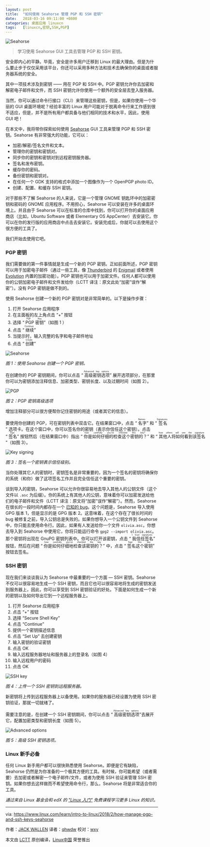 ```yaml
---
layout: post
title:	"如何使用 Seahorse 管理 PGP 和 SSH 密钥"
date:	2018-03-16 09:11:00 +0800 
categories:	桌面应用 linuxcn 
tags:	[linuxcn,密钥,SSH,PGP]
---
```



![Seahorse](/Asserts/Images/album/201803/16/011254rlylnfanpfa1pppg.jpg "Seahorse")



> 
> 学习使用 Seahorse GUI 工具去管理 PGP 和 SSH 密钥。
> 
> 
> 


安全即内心的平静。毕竟，安全是许多用户迁移到 Linux 的最大理由。但是为什么要止步于仅仅采用该平台，你还可以采用多种方法和技术去确保你的桌面或者服务器系统的安全。


其中一项技术涉及到密钥 —— 用在 PGP 和 SSH 中。PGP 密钥允许你去加密和解密电子邮件和文件，而 SSH 密钥允许你使用一个额外的安全层去登入服务器。


当然，你可以通过命令行接口（CLI）来管理这些密钥，但是，如果你使用一个华丽的 GUI 桌面环境呢？经验丰富的 Linux 用户可能对于脱离命令行来工作感到很不适应，但是，并不是所有用户都具备与他们相同的技术和水平，因此，使用 GUI 吧！


在本文中，我将带你探索如何使用 [Seahorse](https://wiki.gnome.org/Apps/Seahorse) GUI 工具来管理 PGP 和 SSH 密钥。Seahorse 有非常强大的功能，它可以：


* 加密/解密/签名文件和文本。
* 管理你的密钥和密钥对。
* 同步你的密钥和密钥对到远程密钥服务器。
* 签名和发布密钥。
* 缓存你的密码。
* 备份密钥和密钥对。
* 在任何一个 GDK 支持的格式中添加一个图像作为一个 OpenPGP photo ID。
* 创建、配置、和缓存 SSH 密钥。


对于那些不了解 Seahorse 的人来说，它是一个管理 GNOME 钥匙环中的加密密钥和密码的 GNOME 应用程序。不用担心，Seahorse 可以安装在许多的桌面环境上。并且由于 Seahorse 可以在标准的仓库中找到，你可以打开你的桌面应用商店（比如，Ubuntu Software 或者 Elementary OS AppCenter）去安装它。你可以在你的发行版的应用商店中点击去安装它。安装完成后，你就可以去使用这个很方便的工具了。


我们开始去使用它吧。


### PGP 密钥


我们需要做的第一件事情就是生成一个新的 PGP 密钥。正如前面所述，PGP 密钥可以用于加密电子邮件（通过一些工具，像 [Thunderbird](https://www.mozilla.org/en-US/thunderbird/) 的 [Enigmail](https://enigmail.net/index.php/en/) 或者使用 [Evolution](https://wiki.gnome.org/Apps/Evolution) 内置的加密功能）。PGP 密钥也可以用于加密文件。任何人都可以使用你的公钥加密电子邮件和文件发给你（LCTT 译注：原文此处“加密”误作“解密”）。没有 PGP 密钥是做不到的。


使用 Seahorse 创建一个新的 PGP 密钥对是非常简单的。以下是操作步骤：


1. 打开 Seahorse 应用程序
2. 在主面板的左上角点击 “+” 按钮
3. 选择 “<ruby> PGP 密钥 <rt>  PGP Key </rt></ruby>”（如图 1 ）
4. 点击 “<ruby> 继续 <rt>  Continue </rt></ruby>”
5. 当提示时，输入完整的名字和电子邮件地址
6. 点击 “<ruby> 创建 <rt>  Create </rt></ruby>”


![Seahorse](/Asserts/Images/album/201803/16/011255hhcfa7b9l164n0h7.jpg "Seahorse")


*图 1：使用 Seahorse 创建一个 PGP 密钥。*


在创建你的 PGP 密钥期间，你可以点击 “<ruby> 高级密钥选项 <rt>  Advanced key options </rt></ruby>” 展开选项部分，在那里你可以为密钥添加注释信息、加密类型、密钥长度、以及过期时间（如图 2）。


![PGP](/Asserts/Images/album/201803/16/011255v2m6wixi34747676.jpg "PGP")


*图 2：PGP 密钥高级选项*


增加注释部分可以很方便帮你记住密钥的用途（或者其它的信息）。


要使用你创建的 PGP，可在密钥列表中双击它。在结果窗口中，点击 “<ruby> 名字 <rt>  Names </rt></ruby>” 和 “<ruby> 签名 <rt>  Signatures </rt></ruby>” 选项卡。在这个窗口中，你可以签名你的密钥（表示你信任这个密钥）。点击 “<ruby> 签名 <rt>  Sign </rt></ruby>” 按钮然后（在结果窗口中）指出 “<ruby> 你是如何仔细的检查这个密钥的？ <rt>  how carefully you’ve checked this key? </rt></ruby>” 和 “<ruby> 其他人将如何看到该签名 <rt>  how others will see the signature </rt></ruby>”（如图 3）。


![Key signing](/Asserts/Images/album/201803/16/011256b5scll5ljlculckj.jpg "Key signing")


*图 3：签名一个密钥表示信任级别。*


当你处理其它人的密钥时，密钥签名是非常重要的，因为一个签名的密钥将确保你的系统（和你）做了这项签名工作并且完全信任这个重要的密钥。


谈到导入的密钥，Seahorse 可以允许你很容易地去导入其他人的公钥文件（这个文件以 `.asc` 为后缀）。你的系统上有其他人的公钥，意味着你可以加密发送给他们的电子邮件和文件（LCTT 译注：原文将“加密”误作“解密”）。然而，Seahorse 在很长的一段时间内都存在一个 [已知的 bug](https://bugs.launchpad.net/ubuntu/+source/seahorse/+bug/1577198)。这个问题是，Seahorse 导入使用 GPG 版本 1，但是显示的是 GPG 版本 2。这意味着，在这个存在了很长时间的 bug 被修复之前，导入公钥总是失败的。如果你想导入一个公钥文件到 Seahorse 中，你只能去使用命令行。因此，如果有人发送给你一个文件 `olivia.asc`，你想去导入到 Seahorse 中使用它，你将只能运行命令 `gpg2 --import olivia.asc`。那个密钥将出现在 GnuPG 密钥列表中。你可以打开该密钥，点击 “<ruby> 我信任签名 <rt>  I trust signatures </rt></ruby>” 按钮，然后在问题 “<ruby> 你是如何仔细地检查该密钥的？ <rt>  how carefully you’ve checked the key </rt></ruby>” 中，点击 “<ruby> 签名这个密钥 <rt>  Sign this key </rt></ruby>” 按钮去签名。


### SSH 密钥


现在我们来谈谈我认为 Seahorse 中最重要的一个方面 — SSH 密钥。Seahorse 不仅可以很容易地生成一个 SSH 密钥，而且它也可以很容易地将生成的密钥发送到服务器上，因此，你可以享受到 SSH 密钥验证的好处。下面是如何生成一个新的密钥以及如何导出它到一个远程服务器上。


1. 打开 Seahorse 应用程序
2. 点击 “+” 按钮
3. 选择 “Secure Shell Key”
4. 点击 “Continue”
5. 提供一个密钥描述信息
6. 点击 “Set Up” 去创建密钥
7. 输入密钥的验证密钥
8. 点击 OK
9. 输入远程服务器地址和服务器上的登录名（如图 4）
10. 输入远程用户的密码
11. 点击 OK


![SSH key](/Asserts/Images/album/201803/16/011256sfwjpa527ra52t6o.jpg "SSH key")


*图 4：上传一个 SSH 密钥到远程服务器。*


新密钥将上传到远程服务器上以备使用。如果你的服务器已经设置为使用 SSH 密钥验证，那就一切就绪了。


需要注意的是，在创建一个 SSH 密钥期间，你可以点击 “<ruby> 高级密钥选项 <rt>  Advanced key options </rt></ruby>”去展开它，配置加密类型和密钥长度（如图 5）。


![Advanced options](/Asserts/Images/album/201803/16/011257g87uxx8fyxi7teay.jpg "Advanced options")


*图 5：高级 SSH 密钥选项。*


### Linux 新手必备


任何 Linux 新手用户都可以很快熟悉使用 Seahorse。即便是它有缺陷，Seahorse 仍然是为你准备的一个极其方便的工具。有时候，你可能希望（或者需要）去加密或者解密一个电子邮件/文件，或者为使用 SSH 验证来管理 SSH 密钥。如果你想去这样做而不希望使用命令行，那么，Seahorse 将是非常适合你的工具。


*通过来自 Linux 基金会和 edX 的 ["Linux 入门"](https://training.linuxfoundation.org/linux-courses/system-administration-training/introduction-to-linux)  免费课程学习更多 Linux 的知识。*




---


via: <https://www.linux.com/learn/intro-to-linux/2018/2/how-manage-pgp-and-ssh-keys-seahorse>


作者：[JACK WALLEN](https://www.linux.com/users/jlwallen)  译者：[qhwdw](https://github.com/qhwdw) 校对：[wxy](https://github.com/wxy)


本文由 [LCTT](https://github.com/LCTT/TranslateProject) 原创编译，[Linux中国](https://linux.cn/) 荣誉推出
